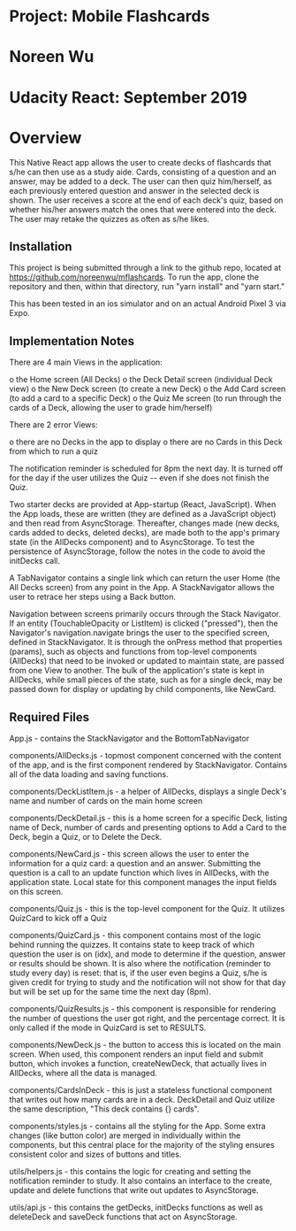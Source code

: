 # Project: Mobile Flashcards
# Noreen Wu
# Udacity React: September 2019

# Overview

This Native React app allows the user to create decks of flashcards that s/he can then use
as a study aide. Cards, consisting of a question and an answer, may be added to a deck.
The user can then quiz him/herself, as each previously entered question and answer in the
selected deck is shown. The user receives a score at the end of each deck's quiz, based
on whether his/her answers match the ones that were entered into the deck. The user may
retake the quizzes as often as s/he likes.


## Installation

This project is being submitted through a link to the github repo, located at
https://github.com/noreenwu/mflashcards. To run the app, clone the repository
and then, within that directory, run "yarn install" and "yarn start."

This has been tested in an ios simulator and on an actual Android Pixel 3 via Expo.


## Implementation Notes

There are 4 main Views in the application:

  o the Home screen (All Decks)
  o the Deck Detail screen (individual Deck view)
  o the New Deck screen (to create a new Deck)
  o the Add Card screen (to add a card to a specific Deck)
  o the Quiz Me screen (to run through the cards of a Deck, allowing the user to grade him/herself)

There are 2 error Views:

  o there are no Decks in the app to display
  o there are no Cards in this Deck from which to run a quiz

The notification reminder is scheduled for 8pm the next day. It is turned off for the day if
the user utilizes the Quiz -- even if she does not finish the Quiz.

Two starter decks are provided at App-startup (React, JavaScript). When the App loads, these
are written (they are defined as a JavaScript object) and then read from AsyncStorage. Thereafter,
changes made (new decks, cards added to decks, deleted decks), are made both to the app's primary state
(in the AllDecks component) and to AsyncStorage. To test the persistence of AsyncStorage,
follow the notes in the code to avoid the initDecks call.

A TabNavigator contains a single link which can return the user Home (the All Decks screen)
from any point in the App. A StackNavigator allows the user to retrace her steps using
a Back button.

Navigation between screens primarily occurs through the Stack Navigator. If an entity (TouchableOpacity or
ListItem) is clicked ("pressed"), then the Navigator's navigation.navigate brings the user to the specified screen,
defined in StackNavigator. It is through the onPress method that properties (params), such as objects
and functions from top-level components (AllDecks) that need to be invoked or updated to maintain state,
are passed from one View to another. The bulk of the application's state is kept in AllDecks,
while small pieces of the state, such as for a single deck, may be passed down for display or updating by
child components, like NewCard.


## Required Files

App.js - contains the StackNavigator and the BottomTabNavigator

components/AllDecks.js - topmost component concerned with the content of the app, and is the first
      component rendered by StackNavigator. Contains all of the data loading and saving functions.

components/DeckListItem.js - a helper of AllDecks, displays a single Deck's name and number of cards on
      the main home screen

components/DeckDetail.js - this is a home screen for a specific Deck, listing name of Deck, number of
      cards and presenting options to Add a Card to the Deck, begin a Quiz, or to Delete the Deck.

components/NewCard.js - this screen allows the user to enter the information for a quiz card: a question
       and an answer. Submitting the question is a call to an update function which lives in AllDecks,
       with the application state. Local state for this component manages the input fields on this screen.

components/Quiz.js - this is the top-level component for the Quiz. It utilizes QuizCard to kick off
       a Quiz

components/QuizCard.js - this component contains most of the logic behind running the quizzes. It contains
       state to keep track of which question the user is on (idx), and mode to determine if the question, answer
       or results should be shown. It is also where the notification (reminder to study every day) is
       reset: that is, if the user even begins a Quiz, s/he is given credit for trying to study and
       the notification will not show for that day but will be set up for the same time the next day (8pm).

components/QuizResults.js - this component is responsible for rendering the number of questions the user
       got right, and the percentage correct. It is only called if the mode in QuizCard is set to
       RESULTS.

components/NewDeck.js - the button to access this is located on the main screen. When used, this component
       renders an input field and submit button, which invokes a function, createNewDeck, that actually
       lives in AllDecks, where all the data is managed.


components/CardsInDeck - this is just a stateless functional component that writes out how many
       cards are in a deck. DeckDetail and Quiz utilize the same description, "This deck contains {} cards".


components/styles.js - contains all the styling for the App. Some extra changes (like button color) are
       merged in individually within the components, but this central place for the majority of the
       styling ensures consistent color and sizes of buttons and titles.


utils/helpers.js - this contains the logic for creating and setting the notification reminder to study.
       It also contains an interface to the create, update and delete functions that write out updates
       to AsyncStorage.

utils/api.js - this contains the getDecks, initDecks functions as well as deleteDeck and saveDeck
       functions that act on AsyncStorage.
